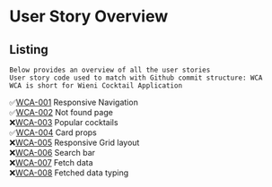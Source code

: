 # User Story Overview

## Listing

```
Below provides an overview of all the user stories
User story code used to match with Github commit structure: WCA
WCA is short for Wieni Cocktail Application
```

:white_check_mark:[WCA-001](./navigation.md) Responsive Navigation<br>
:white_check_mark:[WCA-002](./not-found.md) Not found page<br>
:x:[WCA-003](./popular.md) Popular cocktails<br>
:white_check_mark:[WCA-004](./props.md) Card props<br>
:x:[WCA-005](./responsive-grid.md) Responsive Grid layout<br>
:x:[WCA-006](./search.md) Search bar<br>
:x:[WCA-007](./server-side-fetch.md) Fetch data<br>
:x:[WCA-008](./types.md) Fetched data typing<br>

